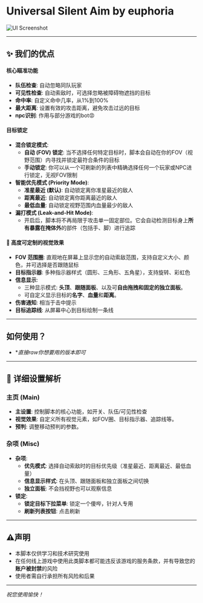 # Universal Silent Aim by euphoria

![UI Screenshot](https://github.com/fcsdsss/c/blob/10b49e387f5eb81be862d61668b14c549699d1a6/Image_182531055796616.jpg)

---

## ✨ 我们的优点

#### **核心瞄准功能**
*   **队伍检查**: 自动忽略同队玩家
*   **可见性检查**: 自动索敌时，可选择忽略被障碍物遮挡的目标
*   **命中率**: 自定义命中几率，从1%到100%
*   **最大距离**: 设置有效的攻击距离，避免攻击过远的目标
*   **npc识别**: 作用与部分游戏的bot😡

#### **目标锁定**
*   **混合锁定模式**:
    *   **自动 (FOV) 锁定**: 当不选择任何特定目标时，脚本会自动在你的FOV（视野范围）内寻找并锁定最符合条件的目标
    *   **手动锁定**: 你可以从一个可刷新的列表中精确选择任何一个玩家或NPC进行锁定，无视FOV限制
*   **智能优先模式 (Priority Mode)**:
    *   **准星最近 (默认)**: 自动锁定离你准星最近的敌人
    *   **距离最近**: 自动锁定离你距离最近的敌人
    *   **最低血量**: 自动锁定视野范围内血量最少的敌人
*   **漏打模式 (Leak-and-Hit Mode)**:
    *   开启后，脚本将不再局限于攻击单一固定部位。它会自动检测目标身上**所有暴露在掩体外**的部件（包括手、脚）进行追踪

#### **🎨 高度可定制的视觉效果**
*   **FOV 范围圈**: 直观地在屏幕上显示您的自动索敌范围，支持自定义大小、颜色，并可选择是否跟随鼠标
*   **目标指示器**: 多种指示器样式（圆形、三角形、五角星），支持旋转、彩虹色
*   **信息显示**:
    *   三种显示模式: **头顶**、**跟随面板**、以及可**自由拖拽和固定的独立面板**。
    *   可自定义显示目标的**名字**、**血量**和**距离**。
*   **伤害通知**: 相当于击中提示
*   **目标追踪线**: 从屏幕中心到目标绘制一条线

---

## 如何使用？
- **直接raw你想要用的版本即可*
---

## 🔧 详细设置解析

### 主页 (Main)
- **主设置**: 控制脚本的核心功能，如开关、队伍/可见性检查
- **视觉效果**: 自定义所有视觉元素，如FOV圈、目标指示器、追踪线等。
- **预判**: 调整移动预判的参数。

### 杂项 (Misc)
- **杂项**:
    - **优先模式**: 选择自动索敌时的目标优先级（准星最近、距离最近、最低血量）
    - **信息显示样式**: 在头顶、跟随面板和独立面板之间切换
    - **独立面板**: 不会挡视野也可以观察信息
- **锁定**:
    - **锁定目标下拉菜单**: 锁定一个傻哔，针对人专用
    - **刷新列表按钮**: 点击刷新

---


## ⚠声明

*   本脚本仅供学习和技术研究使用
*   在任何线上游戏中使用此类脚本都可能违反该游戏的服务条款，并有导致您的**账户被封禁**的风险
*   使用者需自行承担所有风险和后果

---

*祝您使用愉快！*
